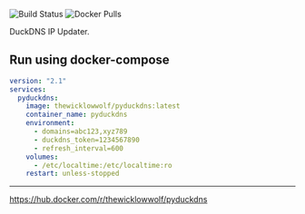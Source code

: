 ![Build Status](https://github.com/TheWicklowWolf/pyDuckDNS/actions/workflows/main.yml/badge.svg)
![Docker Pulls](https://img.shields.io/docker/pulls/thewicklowwolf/pyduckdns.svg)

DuckDNS IP Updater.

## Run using docker-compose

```yaml
version: "2.1"
services:
  pyduckdns:
    image: thewicklowwolf/pyduckdns:latest
    container_name: pyduckdns
    environment:
      - domains=abc123,xyz789
      - duckdns_token=1234567890
      - refresh_interval=600
    volumes:
      - /etc/localtime:/etc/localtime:ro
    restart: unless-stopped
```

---


https://hub.docker.com/r/thewicklowwolf/pyduckdns

